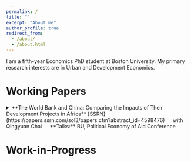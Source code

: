 ```yaml
---
permalink: /
title: ""
excerpt: "About me"
author_profile: true
redirect_from: 
  - /about/
  - /about.html
---
```


I am a fifth-year Economics PhD student at Boston University. My primary research interests are in Urban and Development Economics. 

Working Papers
======
<details>
<summary markdown='span'>
**The World Bank and China: Comparing the Impacts of Their Development Projects in Africa**  [SSRN](https://papers.ssrn.com/sol3/papers.cfm?abstract_id=4598476)  
&emsp; with Qingyuan Chai   
&emsp; **Talks:** BU, Political Economy of Aid Conference    
</summary>
  [Abstract] 
  While a growing body of literature has documented the distinct characteristics of aid projects from China and traditional donors, a significant knowledge gap exists concerning their differences in project impacts. This paper compares the impacts of Chinese and World Bank development projects on African local economies. We leverage detailed, geocoded project data and employ a stacked difference-in-differences identification strategy. Our findings demonstrate that Chinese infrastructure projects significantly increase nighttime light in the recipient regions, and the effects persist over time. World Bank projects, however, do not exhibit significant impacts on nighttime light. Common factors often highlighted in the aid effectiveness literature, such as project location and specific characteristics, could not fully explain the differences in project impacts. Furthermore, we rule out the complementarity effects from follow-up projects, political favoritism, and implementation by Chinese companies as potential mechanisms for those differences. Finally, by utilizing Demographic and Health Surveys (DHS), we establish that both World Bank and Chinese infrastructure projects positively influence women's education attainment and health outcomes.
</details>

<p></p>

Work-in-Progress
======



